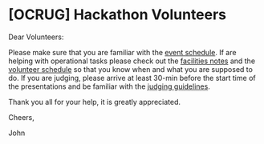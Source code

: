 # [OCRUG] Hackathon Volunteers

Dear Volunteers:

Please make sure that you are familiar with the [event schedule](https://github.com/ocrug/hackathon-2019). 
If are helping with operational tasks please check out the [facilities notes](https://github.com/ocrug/hackathon-2019/blob/master/admin/facilities.md) 
and the [volunteer schedule](https://github.com/ocrug/hackathon-2019/blob/master/admin/volunteer_schedule.md) so that you know when and what you are 
supposed to do. If you are judging, please arrive at least 30-min before the start time of the presentations and be 
familiar with the [judging guidelines](https://github.com/ocrug/hackathon-2019/blob/master/admin/judging_guidelines.md).

Thank you all for your help, it is greatly appreciated.

Cheers,

John

